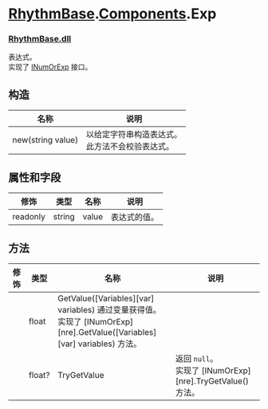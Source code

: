# [RhythmBase](../../RhythmToolkit.md).[Components](../namespace/Components.md).Exp
### [RhythmBase.dll](../assembly/RhythmBase.md)
表达式。  
实现了 [INumOrExp](../interface/INumOrExp.md) 接口。

## 构造
名称 | 说明
-|-
new(string value) | 以给定字符串构造表达式。<br>此方法不会校验表达式。

## 属性和字段
修饰 | 类型 | 名称 | 说明
-|-|-|-
readonly | string | value | 表达式的值。

## 方法
修饰 | 类型 | 名称 | 说明
-|-|-|-
| | float | GetValue([Variables][var] variables) 通过变量获得值。<br>实现了 [INumOrExp][nre].GetValue([Variables][var] variables) 方法。
| | float? | TryGetValue | 返回 `null`。<br>实现了 [INumOrExp][nre].TryGetValue() 方法。